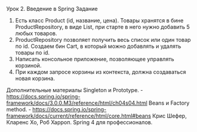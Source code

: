 Урок 2. Введение в Spring
Задание
1. Есть класс Product (id, название, цена). Товары хранятся в бине ProductRepository, в виде List<Product>, при старте в него нужно добавить 5 любых товаров.
2. ProductRepository позволяет получить весь список или один товар по id. Создаем бин Cart, в который можно добавлять и удалять товары по id.
3. Написать консольное приложение, позволяющее управлять корзиной.
4. При каждом запросе корзины из контекста, должна создаваться новая корзина.

Дополнительные материалы
Singleton и Prototype. - https://docs.spring.io/spring-framework/docs/3.0.0.M3/reference/html/ch04s04.html
Beans и Factory method. - https://docs.spring.io/spring-framework/docs/current/reference/html/core.html#beans
Крис Шефер, Кларенс Хо, Роб Харроп. Spring 4 для профессионалов.
